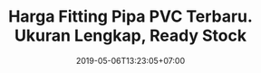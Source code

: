 ---
title: "Harga Fitting Pipa PVC Terbaru. Ukuran Lengkap, Ready Stock"
date: 2019-05-06T13:23:05+07:00
draft: false
layout: "harga-fitting-pipa-pvc"
description: "Kami menjual berbagai jenis fitting atau sambungan pipa PVC tipe AW dan D maupun fitting pipa PVC SNI. Dapatkan semua kebutuhan fitting PVC anda disini."
---